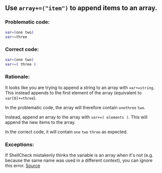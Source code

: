 ## Use `array+=("item")` to append items to an array.

### Problematic code:

```sh
var=(one two)
var+=three
```

### Correct code:

```sh
var=(one two)
var+=( three )
```
### Rationale:

It looks like you are trying to append a string to an array with `var+=string`. This instead appends to the first element of the array (equivalent to `var[0]+=three`).

In the problematic code, the array will therefore contain `onethree` `two`.

Instead, append an array to the array with `var+=( elements )`. This will append the new items to the array.

In the correct code, it will contain `one` `two` `three` as expected.

### Exceptions:

If ShellCheck mistakenly thinks the variable is an array when it's not (e.g. because the same name was used in a different context), you can ignore this error.
[Source](https://github.com/koalaman/shellcheck/wiki/SC2179)

